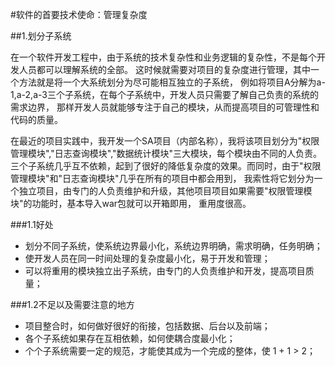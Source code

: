 #软件的首要技术使命：管理复杂度

##1.划分子系统

  在一个软件开发工程中，由于系统的技术复杂性和业务逻辑的复杂性，不是每个开发人员都可以理解系统的全部。
这时候就需要对项目的复杂度进行管理，其中一个方法就是将一个大系统划分为尽可能相互独立的子系统，
例如将项目A分解为a-1,a-2,a-3三个子系统，在每个子系统中，开发人员只需要了解自己负责的系统的需求边界，
那样开发人员就能够专注于自己的模块，从而提高项目的可管理性和代码的质量。

  在最近的项目实践中，我开发一个SA项目（内部名称），我将该项目划分为"权限管理模块","日志查询模块","数据统计模块"三大模块，每个模块由不同的人负责。
三个子系统几乎互不依赖，起到了很好的降低复杂度的效果。而同时，由于"权限管理模块"和"日志查询模块"几乎在所有的项目中都会用到，
我索性将它划分为一个独立项目，由专门的人负责维护和升级，其他项目项目如果需要"权限管理模块"的功能时，基本导入war包就可以开箱即用，
重用度很高。

###1.1好处
  
  - 划分不同子系统，使系统边界最小化，系统边界明确，需求明确，任务明确；
  - 使开发人员在同一时间处理的复杂度最小化，易于开发和管理；
  - 可以将重用的模块独立出子系统，由专门的人负责维护和开发，提高项目质量；
  

###1.2不足以及需要注意的地方
  
  - 项目整合时，如何做好很好的衔接，包括数据、后台以及前端；
  - 各个子系统如果存在互相依赖，如何使耦合度最小化；
  - 个个子系统需要一定的规范，才能使其成为一个完成的整体，使 1 + 1 > 2；
